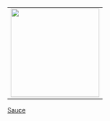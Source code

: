 <table>
  <tr>
    <td><img width="200px" src="https://user-images.githubusercontent.com/91053683/232060820-3ce13909-a1bf-43cc-8ba4-ee416a68f0c0.png" /></td>
  </tr>
</table>

[Sauce](https://www.pixiv.net/artworks/93430661)
